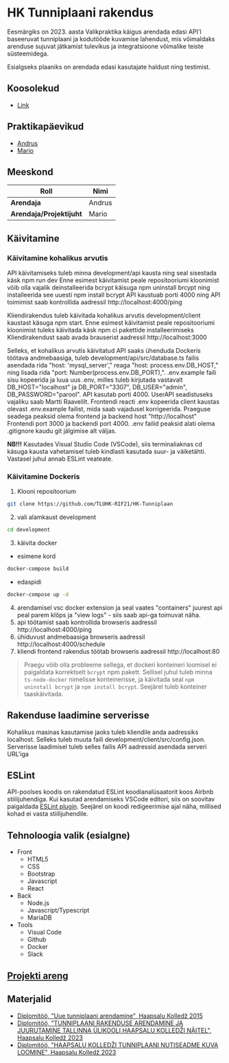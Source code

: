 # HK Tunniplaani rakendus

Eesmärgiks on 2023. aasta Valikpraktika käigus arendada edasi API'l baseeruvat tunniplaani ja kodutööde kuvamise lahendust, mis võimaldaks arenduse sujuvat jätkamist tulevikus ja integratsioone võimalike teiste süsteemidega.

Esialgseks plaaniks on arendada edasi kasutajate haldust ning testimist.

## Koosolekud

- [Link](https://github.com/TLUHK-RIF21/HK-Tunniplaan/blob/master/rif21/koosolekud.md)

## Praktikapäevikud
- [Andrus](https://github.com/TLUHK-RIF21/HK-Tunniplaan/issues/2)
- [Mario](https://github.com/TLUHK-RIF21/HK-Tunniplaan/issues/1)

## Meeskond

| **Roll**   | **Nimi** |
| ---------- | -------- |
| **Arendaja** | Andrus    |
| **Arendaja/Projektijuht** | Mario    |

## Käivitamine

### Käivitamine kohalikus arvutis
API käivitamiseks tuleb minna development/api kausta ning seal sisestada käsk npm run dev
Enne esimest käivitamist peale repositooriumi kloonimist võib olla vajalik deinstalleerida bcrypt
käisuga npm uninstall brcypt ning installeerida see uuesti npm install bcrypt
API kaustuab porti 4000 ning API toimimist saab kontrollida aadressil http://localhost:4000/ping 

Kliendirakendus tuleb käivitada kohalikus arvutis development/client kaustast käsuga npm start.
Enne esimest käivitamist peale repositooriumi kloonimist tuleks käivitada käsk npm ci 
pakettide installeerimiseks
Kliendirakendust saab avada brauserist aadressil http://localhost:3000

Selleks, et kohalikus arvutis käivitatud API saaks ühenduda Dockeris töötava andmebaasiga, tuleb development/api/src/database.ts failis asendada rida "host: 'mysql_server'," reaga "host: process.env.DB_HOST," ning lisada rida "port: Number(process.env.DB_PORT),". .env.example faili sisu kopeerida ja luua uus .env, milles tuleb kirjutada vastavalt DB_HOST="localhost" ja DB_PORT="3307", DB_USER="admin", DB_PASSWORD="parool". API kasutab porti 4000. UserAPI seadistuseks vajaliku saab Martti Raavelilt. Frontendi reacti .env kopeerida client kaustas olevast .env.example failist, mida saab vajadusel korrigeerida. Praeguse seadega peaksid olema frontend ja backend host "http://localhost" Frontendi port 3000 ja backendi port 4000. .env failid peaksid alati olema .gitignore kaudu git jälgimise alt väljas.

**NB!!!** Kasutades Visual Studio Code (VSCode), siis terminaliaknas cd käsuga kausta vahetamisel tuleb kindlasti kasutada suur- ja väiketähti. Vastasel juhul annab ESLint veateate.

### Käivitamine Dockeris
1. Klooni repositoorium 
```bash
git clone https://github.com/TLUHK-RIF21/HK-Tunniplaan
```
2. vali alamkaust development 
```bash
cd development
```
3. käivita docker
- esimene kord 
```bash
docker-compose build
```
- edaspidi 
```bash
docker-compose up -d
```
4. arendamisel vsc docker extension ja seal vaates "containers" juurest api peal parem klõps ja "view logs" - siis saab api-ga toimuvat näha.
5. api töötamist saab kontrollida browseris aadressil http://localhost:4000/ping
6. ühiduvust andmebaasiga browseris aadressil http://localhost:4000/schedule
7. kliendi frontend rakendus töötab browseris aadressil http://localhost:80

> Praegu võib olla probleeme sellega, et dockeri konteineri loomisel ei paigaldata korrektselt `bcrypt` npm pakett. Sellisel juhul tuleb minna `ts-node-docker` nimelisse konteinerisse, ja käivitada seal `npm uninstall bcrypt` ja `npm install bcrypt`. Seejärel tuleb konteiner taaskäivitada.

## Rakenduse laadimine serverisse
Kohalikus masinas kasutamise jaoks tuleb kliendile anda aadressiks localhost. Selleks tuleb muuta faili development/client/src/config.json. Serverisse laadimisel tuleb selles failis API aadressid asendada serveri URL'iga


## ESLint

API-poolses koodis on rakendatud ESLint koodianalüsaatorit koos Airbnb stiilijuhendiga. Kui kasutad arendamiseks VSCode editori, siis on soovitav paigaldada [ESLint plugin](https://marketplace.visualstudio.com/items?itemName=dbaeumer.vscode-eslint). Seejärel on koodi redigeerimise ajal näha, millised kohad ei vasta stiilijuhendile.



## Tehnoloogia valik (esialgne)

- Front
  - HTML5
  - CSS
  - Bootstrap
  - Javascript
  - React
- Back
  - Node.js
  - Javascript/Typescript
  - MariaDB
- Tools
  - Visual Code
  - Github
  - Docker
  - Slack

## [Projekti areng](https://github.com/TLUHK-RIF21/HK-Tunniplaan/blob/main/README.md)


## Materjalid

- [Diplomitöö, "Uue tunniplaani arendamine", Haapsalu Kolledž 2015](https://www.etera.ee/zoom/4375/view?page=1&p=separate&search=&view=0,0,2480,3509)
- [Diplomitöö, "TUNNIPLAANI RAKENDUSE ARENDAMINE JA JUURUTAMINE 
TALLINNA ÜLIKOOLI HAAPSALU KOLLEDŽI NÄITEL", Haapsalu Kolledž 2023](https://www.etera.ee/s/GaiJ04Pyr7)
- [Diplomitöö, "HAAPSALU KOLLEDŽI TUNNIPLAANI NUTISEADME KUVA LOOMINE", Haapsalu Kolledž 2023](https://www.etera.ee/s/g3O1UHS5CX)
